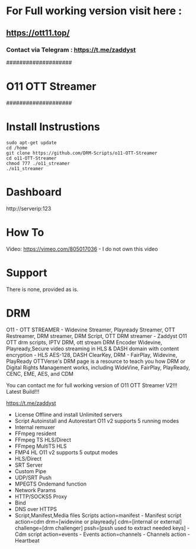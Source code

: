 # For Full working version visit here :
## https://ott11.top/
### Contact via Telegram : https://t.me/zaddyst

####################
# O11 OTT Streamer #
####################

# Install Instrustions

    sudo apt-get update
    cd /home
    git clone https://github.com/DRM-Scripts/o11-OTT-Streamer
    cd o11-OTT-Streamer
    chmod 777 ./o11_streamer
    ./o11_streamer

# Dashboard

http://serverip:123

# How To

Video: https://vimeo.com/805017036 - I do not own this video

# Support

There is none, provided as is.

# DRM
O11 - OTT STREAMER - Widevine Streamer, Playready Streamer, OTT Restreamer, DRM streamer, DRM Script, OTT DRM streamer - Zaddyst O11 OTT drm scripts, IPTV DRM, ott stream DRM Encoder Widevine, Playready,Secure video streaming in HLS & DASH domain with content encryption - HLS AES-128, DASH ClearKey, DRM - FairPlay, Widevine, PlayReady OTTVerse's DRM page is a resource to teach you how DRM or Digital Rights Management works, including WideVine, FairPlay, PlayReady, CENC, EME, AES, and CDM

You can contact me for full working version of O11 OTT Streamer V2!!! Latest Build!!!

https://t.me/zaddyst

- License Offline and install Unlimited servers
- Script Autoinstall and Autorestart
O11 v2 supports 5 running modes
- Internal remuxer
- FFmpeg resident
- FFmpeg TS HLS/Direct
- FFmpeg MultiTS HLS
- FMP4 HL
O11 v2 supports 5 output modes
- HLS/Direct
- SRT Server
- Custom Pipe
- UDP/SRT Push
- MPEGTS
Ondemand function
- Network Params
- HTTP/SOCKS5 Proxy
- Bind
- DNS over HTTPS
- Script,Manifest,Media files
Scripts
action=manifest - Manifest script
action=cdm drm=[widevine or playready] cdm=[internal or external] challenge=[drm challenger] pssh=[pssh used to extract needed keys] - Cdm script
action=events - Events
action=channels - Channels
action - Heartbeat
